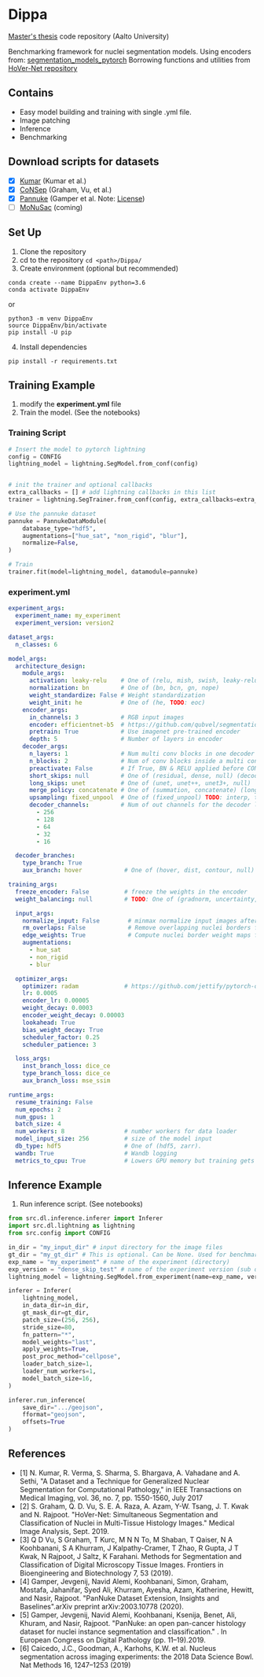 # Dippa
[Master's thesis](https://aaltodoc.aalto.fi/handle/123456789/108225) code repository (Aalto University)

Benchmarking framework for nuclei segmentation models.
Using encoders from: [segmentation_models_pytorch](https://github.com/qubvel/segmentation_models.pytorch)
Borrowing functions and utilities from [HoVer-Net repository](https://github.com/vqdang/hover_net)

## Contains
 - Easy model building and training with single .yml file.
 - Image patching
 - Inference
 - Benchmarking  

## Download scripts for datasets
* [x] [Kumar](https://ieeexplore.ieee.org/document/7872382) (Kumar et al.)
* [x] [CoNSep](https://arxiv.org/pdf/1812.06499) (Graham, Vu, et al.)
* [x] [Pannuke](https://arxiv.org/abs/2003.10778) (Gamper et al. Note: [License](https://creativecommons.org/licenses/by-nc-sa/4.0/))
* [ ] [MoNuSac](https://monusac-2020.grand-challenge.org/) (coming)

## Set Up
1. Clone the repository
2. cd to the repository `cd <path>/Dippa/`
3. Create environment (optional but recommended) 
```
conda create --name DippaEnv python=3.6
conda activate DippaEnv
```
or 

```
python3 -m venv DippaEnv
source DippaEnv/bin/activate
pip install -U pip
```

4. Install dependencies 
```
pip install -r requirements.txt
```

## Training Example
 
 1. modify the **experiment.yml** file
 2. Train the model. (See the notebooks)

### Training Script 

```python
# Insert the model to pytorch lightning
config = CONFIG
lightning_model = lightning.SegModel.from_conf(config)


# init the trainer and optional callbacks
extra_callbacks = [] # add lightning callbacks in this list
trainer = lightning.SegTrainer.from_conf(config, extra_callbacks=extra_callbacks)

# Use the pannuke dataset
pannuke = PannukeDataModule(
    database_type="hdf5",
    augmentations=["hue_sat", "non_rigid", "blur"],
    normalize=False,
)

# Train
trainer.fit(model=lightning_model, datamodule=pannuke)
```


### experiment.yml

```yaml
experiment_args:
  experiment_name: my_experiment
  experiment_version: version2

dataset_args:
  n_classes: 6

model_args:
  architecture_design:
    module_args:
      activation: leaky-relu    # One of (relu, mish, swish, leaky-relu)
      normalization: bn         # One of (bn, bcn, gn, nope)
      weight_standardize: False # Weight standardization
      weight_init: he           # One of (he, TODO: eoc)
    encoder_args:
      in_channels: 3            # RGB input images
      encoder: efficientnet-b5  # https://github.com/qubvel/segmentation_models.pytorch
      pretrain: True            # Use imagenet pre-trained encoder
      depth: 5                  # Number of layers in encoder
    decoder_args:
      n_layers: 1               # Num multi conv blocks in one decoder level 
      n_blocks: 2               # Num of conv blocks inside a multi conv block
      preactivate: False        # If True, BN & RELU applied before CONV
      short_skips: null         # One of (residual, dense, null) (decoder)
      long_skips: unet          # One of (unet, unet++, unet3+, null)
      merge_policy: concatenate # One of (summation, concatenate) (long skips)
      upsampling: fixed_unpool  # One of (fixed_unpool) TODO: interp, transconv
      decoder_channels:         # Num of out channels for the decoder layers
        - 256
        - 128
        - 64
        - 32
        - 16

  decoder_branches:
    type_branch: True
    aux_branch: hover            # One of (hover, dist, contour, null)

training_args:
  freeze_encoder: False          # freeze the weights in the encoder
  weight_balancing: null         # TODO: One of (gradnorm, uncertainty, null)

  input_args:
    normalize_input: False        # minmax normalize input images after augs
    rm_overlaps: False            # Remove overlapping nuclei borders from masks
    edge_weights: True            # Compute nuclei border weight maps for each input
    augmentations:
      - hue_sat
      - non_rigid
      - blur

  optimizer_args:
    optimizer: radam             # https://github.com/jettify/pytorch-optimizer 
    lr: 0.0005
    encoder_lr: 0.00005
    weight_decay: 0.0003
    encoder_weight_decay: 0.00003
    lookahead: True
    bias_weight_decay: True
    scheduler_factor: 0.25
    scheduler_patience: 3

  loss_args:
    inst_branch_loss: dice_ce
    type_branch_loss: dice_ce
    aux_branch_loss: mse_ssim

runtime_args:
  resume_training: False
  num_epochs: 2
  num_gpus: 1
  batch_size: 4
  num_workers: 8                 # number workers for data loader
  model_input_size: 256          # size of the model input
  db_type: hdf5                  # One of (hdf5, zarr). 
  wandb: True                    # Wandb logging
  metrics_to_cpu: True           # Lowers GPU memory but training gets slower.
```

## Inference Example

1. Run inference script. (See notebooks)

```python
from src.dl.inference.inferer import Inferer
import src.dl.lightning as lightning
from src.config import CONFIG

in_dir = "my_input_dir" # input directory for the image files
gt_dir = "my_gt_dir" # This is optional. Can be None. Used for benchmarking
exp_name = "my_experiment" # name of the experiment (directory)
exp_version = "dense_skip_test" # name of the experiment version (sub directory inside the experiment dir)
lightning_model = lightning.SegModel.from_experiment(name=exp_name, version=exp_version)

inferer = Inferer(
    lightning_model,
    in_data_dir=in_dir,
    gt_mask_dir=gt_dir,
    patch_size=(256, 256),
    stride_size=80,
    fn_pattern="*",
    model_weights="last",
    apply_weights=True,
    post_proc_method="cellpose",
    loader_batch_size=1,
    loader_num_workers=1,
    model_batch_size=16,
)

inferer.run_inference(
    save_dir=".../geojson",
    fformat="geojson",
    offsets=True
)
```

## References

- [1] N. Kumar, R. Verma, S. Sharma, S. Bhargava, A. Vahadane and A. Sethi, "A Dataset and a Technique for Generalized Nuclear Segmentation for Computational Pathology," in IEEE Transactions on Medical Imaging, vol. 36, no. 7, pp. 1550-1560, July 2017 
- [2] S. Graham, Q. D. Vu, S. E. A. Raza, A. Azam, Y-W. Tsang, J. T. Kwak and N. Rajpoot. "HoVer-Net: Simultaneous Segmentation and Classification of Nuclei in Multi-Tissue Histology Images." Medical Image Analysis, Sept. 2019.
- [3] Q D Vu, S Graham, T Kurc, M N N To, M Shaban, T Qaiser, N A Koohbanani, S A Khurram, J Kalpathy-Cramer, T Zhao, R Gupta, J T Kwak, N Rajpoot, J Saltz, K Farahani. Methods for Segmentation and Classification of Digital Microscopy Tissue Images. Frontiers in Bioengineering and Biotechnology 7, 53 (2019).  
- [4] Gamper, Jevgenij, Navid Alemi, Koohbanani, Simon, Graham, Mostafa, Jahanifar, Syed Ali, Khurram, Ayesha, Azam, Katherine, Hewitt, and Nasir, Rajpoot. "PanNuke Dataset Extension, Insights and Baselines".arXiv preprint arXiv:2003.10778 (2020).
- [5] Gamper, Jevgenij, Navid Alemi, Koohbanani, Ksenija, Benet, Ali, Khuram, and Nasir, Rajpoot. "PanNuke: an open pan-cancer histology dataset for nuclei instance segmentation and classification." . In European Congress on Digital Pathology (pp. 11–19).2019.
- [6] Caicedo, J.C., Goodman, A., Karhohs, K.W. et al. Nucleus segmentation across imaging experiments: the 2018 Data Science Bowl. Nat Methods 16, 1247–1253 (2019)
